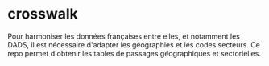 # crosswalk
Pour harmoniser les données françaises entre elles, et notamment les DADS, il est nécessaire d'adapter les géographies et les codes secteurs. Ce repo permet d'obtenir les tables de passages géographiques et sectorielles.
